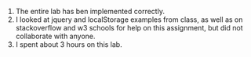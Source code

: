 1. The entire lab has ben implemented correctly. 
2. I looked at jquery and localStorage examples from class, as well as on stackoverflow and w3 schools for help on this assignment, but did not collaborate with anyone. 
3. I spent about 3 hours on this lab. 